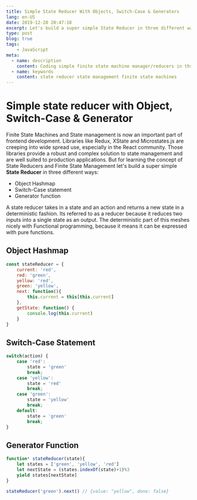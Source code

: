 ```yaml
---
title: Simple State Reducer With Objects, Switch-Case & Generators
lang: en-US
date: 2019-12-28 20:47:18
excerpt: Let's build a super simple State Reducer in three different ways
type: post
blog: true
tags:
    - JavaScript
meta:
  - name: description
    content: Coding simple finite state machine manager/reducers in three ways
  - name: keywords
    content: state reducer state management finite state machines
---
```



# Simple state reducer with Object, Switch-Case & Generator

Finite State Machines and State management is now an important part of frontend development. Libraries like Redux, XState and Microstates.js are creeping into wide spread use, especially in the React community. Those libraries provide a robust and complex solution to state management and are well suited to production applications. But for learning the concept of State Reducers and Finite State Management let's build a super simple __State Reducer__ in three different ways: 

* Object Hashmap
* Switch-Case statement
* Generator function

A state reducer takes in a state and an action and returns a new state in a deterministic fashion. Its referred to as a reducer because it reduces two inputs into a single state as an output. The deterministic part of this meshes nicely with Functional programming, because it means it can be expressed with pure functions. 

## Object Hashmap

```js
const stateReducer = {
    current: 'red',
    red: 'green',
    yellow: 'red',
    green: 'yellow',
    next: function(){
        this.current = this[this.current]
    },
    getState: function() {
        console.log(this.current)
    }
}

```

## Switch-Case Statement

```js
switch(action) {
    case 'red':
        state = 'green'
        break;
    case 'yellow':
        state = 'red'
        break;
    case 'green':
        state = 'yellow'
        break;
    default: 
        state = 'green'
        break;
}
```

## Generator Function

```js
function* stateReducer(state){
    let states = ['green', 'yellow', 'red']
    let nextState = (states.indexOf(state)+1)%3
    yield states[nextState]
}

stateReducer('green').next() // {value: "yellow", done: false}
```